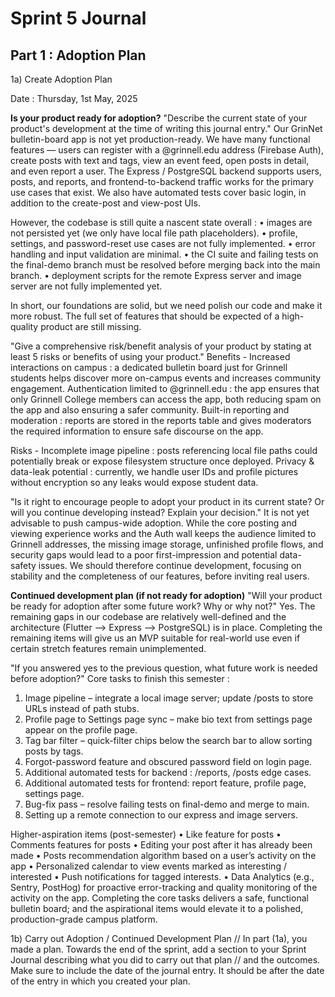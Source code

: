 # Sprint 5 Journal

## Part 1 : Adoption Plan

1a) Create Adoption Plan

Date : Thursday, 1st May, 2025
   
**Is your product ready for adoption?**
"Describe the current state of your product's development at the time of writing this journal entry."
Our GrinNet bulletin-board app is not yet production-ready. We have many functional features — users can register with a @grinnell.edu address (Firebase Auth), create posts with text and tags, view an event feed, open posts in detail, and even report a user. The Express / PostgreSQL backend supports users, posts, and reports, and frontend-to-backend traffic works for the primary use cases that exist. We also have automated tests cover basic login, in addition to the create-post and view-post UIs. 

However, the codebase is still quite a nascent state overall :
•	images are not persisted yet (we only have local file path placeholders).
•	profile, settings, and password-reset use cases are not fully implemented.
•	error handling and input validation are minimal.
•	the CI suite and failing tests on the final-demo branch must be resolved before merging back into the main branch. 
•	deployment scripts for the remote Express server and image server are not fully implemented yet. 

In short, our foundations are solid, but we need polish our code and make it more robust. The full set of features that should be expected of a high-quality product are still missing.


"Give a comprehensive risk/benefit analysis of your product by stating at least 5 risks or benefits of using your product."
Benefits -
Increased interactions on campus : a dedicated bulletin board just for Grinnell students helps discover more on-campus events and increases community engagement.
Authentication limited to @grinnell.edu : the app ensures that only Grinnell College members can access the app, both reducing spam on the app and also ensuring a safer community.
Built-in reporting and moderation : reports are stored in the reports table and gives moderators the required information to ensure safe discourse on the app.

Risks -
Incomplete image pipeline : posts referencing local file paths could potentially break or expose filesystem structure once deployed.
Privacy & data-leak potential : currently, we handle user IDs and profile pictures without encryption so any leaks would expose student data.


"Is it right to encourage people to adopt your product in its current state? Or will you continue developing instead? Explain your decision."
It is not yet advisable to push campus-wide adoption. While the core posting and viewing experience works and the Auth wall keeps the audience limited to Grinnell addresses, the missing image storage, unfinished profile flows, and security gaps would lead to a poor first-impression and potential data-safety issues. We should therefore continue development, focusing on stability and the completeness of our features, before inviting real users.


**Continued development plan (if not ready for adoption)**
"Will your product be ready for adoption after some future work? Why or why not?"
Yes. The remaining gaps in our codebase are relatively well-defined and the architecture (Flutter --> Express --> PostgreSQL) is in place. Completing the remaining items will give us an MVP suitable for real-world use even if certain stretch features remain unimplemented.

"If you answered yes to the previous question, what future work is needed before adoption?"
Core tasks to finish this semester :
1.	Image pipeline – integrate a local image server; update /posts to store URLs instead of path stubs.
2.	Profile page to Settings page sync – make bio text from settings page appear on the profile page.
3.	Tag bar filter – quick-filter chips below the search bar to allow sorting posts by tags.
4.	Forgot-password feature and obscured password field on login page.
5.	Additional automated tests for backend : /reports, /posts edge cases.
6.	Additional automated tests for frontend: report feature, profile page, settings page.
7.	Bug-fix pass – resolve failing tests on final-demo and merge to main.
8.	Setting up a remote connection to our express and image servers.

Higher-aspiration items (post-semester)
•	Like feature for posts 
•	Comments features for posts
•	Editing your post after it has already been made
•	Posts recommendation algorithm based on a user’s activity on the app
•	Personalized calendar to view events marked as interesting / interested
•	Push notifications for tagged interests.
•	Data Analytics (e.g., Sentry, PostHog) for proactive error-tracking and quality monitoring of the activity on the app.
Completing the core tasks delivers a safe, functional bulletin board; and the aspirational items would elevate it to a polished, production-grade campus platform.




1b) Carry out Adoption / Continued Development Plan
// In part (1a), you made a plan. Towards the end of the sprint, add a section to your Sprint Journal describing what you did to carry out that plan // and the outcomes. Make sure to include the date of the journal entry. It should be after the date of the entry in which you created your plan.
